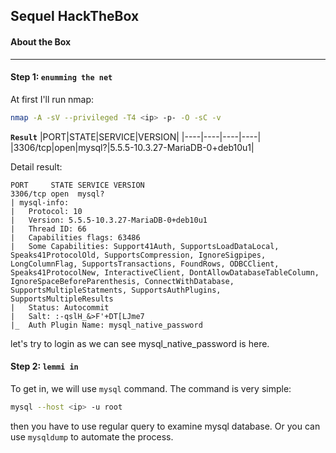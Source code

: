 ## Sequel HackTheBox
#### About the Box

---
#### Step 1: `enumming the net`
At first I'll run nmap:
```bash
nmap -A -sV --privileged -T4 <ip> -p- -O -sC -v
```
**`Result`**
|PORT|STATE|SERVICE|VERSION|
|----|----|----|----|
|3306/tcp|open|mysql?|5.5.5-10.3.27-MariaDB-0+deb10u1|

Detail result:
```terminal
PORT     STATE SERVICE VERSION
3306/tcp open  mysql?
| mysql-info: 
|   Protocol: 10
|   Version: 5.5.5-10.3.27-MariaDB-0+deb10u1
|   Thread ID: 66
|   Capabilities flags: 63486
|   Some Capabilities: Support41Auth, SupportsLoadDataLocal, Speaks41ProtocolOld, SupportsCompression, IgnoreSigpipes, LongColumnFlag, SupportsTransactions, FoundRows, ODBCClient, Speaks41ProtocolNew, InteractiveClient, DontAllowDatabaseTableColumn, IgnoreSpaceBeforeParenthesis, ConnectWithDatabase, SupportsMultipleStatments, SupportsAuthPlugins, SupportsMultipleResults
|   Status: Autocommit
|   Salt: :-qslH_&>F'+DT[LJme7
|_  Auth Plugin Name: mysql_native_password

```

let's try to login as we can see mysql_native_password is here.

#### Step 2: `lemmi in`
To get in, we will use `mysql` command. The command is very simple:
```bash
mysql --host <ip> -u root
```
then you have to use regular query to examine mysql database. Or you can use `mysqldump` to automate the process.
